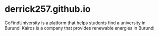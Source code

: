 # derrick257.github.io
GoFindUniversity is a platform that helps students find a university in Burundi
Kairos is a company that provides renewable energies in Burundi
